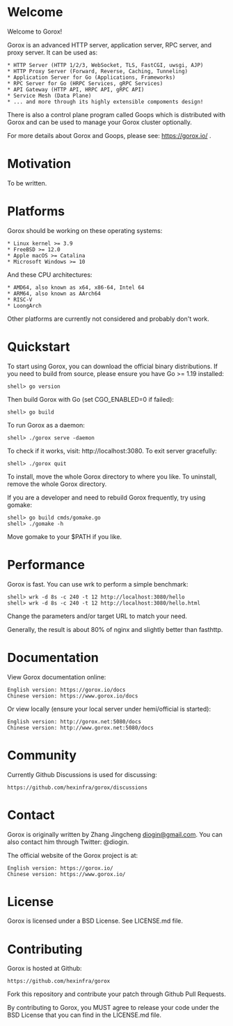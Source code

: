 Welcome
=======

  Welcome to Gorox!

  Gorox is an advanced HTTP server, application server, RPC server, and proxy
  server. It can be used as:

    * HTTP Server (HTTP 1/2/3, WebSocket, TLS, FastCGI, uwsgi, AJP)
    * HTTP Proxy Server (Forward, Reverse, Caching, Tunneling)
    * Application Server for Go (Applications, Frameworks)
    * RPC Server for Go (HRPC Services, gRPC Services)
    * API Gateway (HTTP API, HRPC API, gRPC API)
    * Service Mesh (Data Plane)
    * ... and more through its highly extensible compoments design!

  There is also a control plane program called Goops which is distributed
  with Gorox and can be used to manage your Gorox cluster optionally.

  For more details about Gorox and Goops, please see: https://gorox.io/ .


Motivation
==========

  To be written.


Platforms
=========

  Gorox should be working on these operating systems:

    * Linux kernel >= 3.9
    * FreeBSD >= 12.0
    * Apple macOS >= Catalina
    * Microsoft Windows >= 10

  And these CPU architectures:

    * AMD64, also known as x64, x86-64, Intel 64
    * ARM64, also known as AArch64
    * RISC-V
    * LoongArch

  Other platforms are currently not considered and probably don't work.


Quickstart
==========

  To start using Gorox, you can download the official binary distributions. If
  you need to build from source, please ensure you have Go >= 1.19 installed:

    shell> go version

  Then build Gorox with Go (set CGO_ENABLED=0 if failed):

    shell> go build

  To run Gorox as a daemon:

    shell> ./gorox serve -daemon

  To check if it works, visit: http://localhost:3080. To exit server gracefully:

    shell> ./gorox quit

  To install, move the whole Gorox directory to where you like. To uninstall,
  remove the whole Gorox directory.

  If you are a developer and need to rebuild Gorox frequently, try using gomake:

    shell> go build cmds/gomake.go
    shell> ./gomake -h

  Move gomake to your $PATH if you like.


Performance
===========

  Gorox is fast. You can use wrk to perform a simple benchmark:

    shell> wrk -d 8s -c 240 -t 12 http://localhost:3080/hello
    shell> wrk -d 8s -c 240 -t 12 http://localhost:3080/hello.html

  Change the parameters and/or target URL to match your need.

  Generally, the result is about 80% of nginx and slightly better than fasthttp.


Documentation
=============

  View Gorox documentation online:

    English version: https://gorox.io/docs
    Chinese version: https://www.gorox.io/docs

  Or view locally (ensure your local server under hemi/official is started):

    English version: http://gorox.net:5080/docs
    Chinese version: http://www.gorox.net:5080/docs


Community
=========

  Currently Github Discussions is used for discussing:

    https://github.com/hexinfra/gorox/discussions


Contact
=======

  Gorox is originally written by Zhang Jingcheng <diogin@gmail.com>.
  You can also contact him through Twitter: @diogin.

  The official website of the Gorox project is at:

    English version: https://gorox.io/
    Chinese version: https://www.gorox.io/


License
=======

  Gorox is licensed under a BSD License. See LICENSE.md file.


Contributing
============

  Gorox is hosted at Github:

    https://github.com/hexinfra/gorox

  Fork this repository and contribute your patch through Github Pull Requests.

  By contributing to Gorox, you MUST agree to release your code under the BSD
  License that you can find in the LICENSE.md file.

